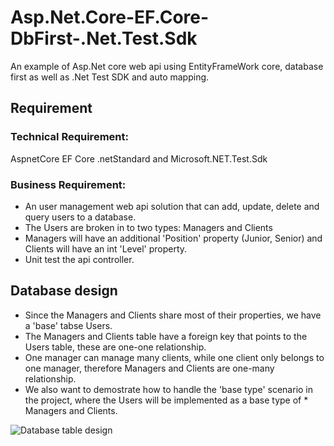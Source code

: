# Asp.Net.Core-EF.Core-DbFirst-.Net.Test.Sdk
An example of Asp.Net core web api using EntityFrameWork core, database first as well as .Net Test SDK and auto mapping.

## Requirement
### Technical Requirement: 
AspnetCore EF Core .netStandard and Microsoft.NET.Test.Sdk 
### Business Requirement: 
* An user management web api solution that can add, update, delete and query users to a database.
* The Users are broken in to two types: Managers and Clients
* Managers will have an additional 'Position' property (Junior, Senior) and Clients will have an int 'Level' property.
* Unit test the api controller.

## Database design
* Since the Managers and Clients share most of their properties, we have a 'base' tabse Users.
* The Managers and Clients table have a foreign key that points to the Users table, these are one-one relationship.
* One manager can manage many clients, while one client only belongs to one manager, therefore Managers and Clients are one-many  relationship.
*  We also want to demostrate how to handle the 'base type' scenario in the project, where the Users will be implemented as a base type of *  Managers and Clients.
  
  ![Database table design]("/images/db-diagram.PNG")
